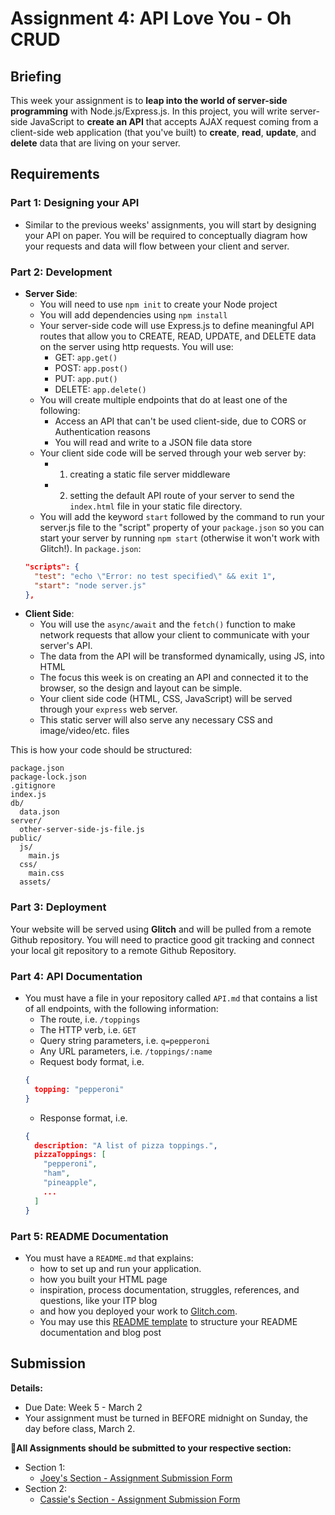 # Assignment 4: API Love You - Oh CRUD

## Briefing

This week your assignment is to **leap into the world of server-side programming** with Node.js/Express.js. In this project, you will write server-side JavaScript to **create an API** that accepts AJAX request coming from a client-side web application (that you've built) to **create**, **read**, **update**, and **delete** data that are living on your server. 


## Requirements

### Part 1: Designing your API
* Similar to the previous weeks' assignments, you will start by designing your API on paper. You will be required to conceptually diagram how your requests and data will flow between your client and server. 

### Part 2: Development
* **Server Side**:
  * You will need to use `npm init` to create your Node project
  * You will add dependencies using `npm install`
  * Your server-side code will use Express.js to define meaningful API routes that allow you to CREATE, READ, UPDATE, and DELETE data on the server using http requests. You will use:
    * GET: `app.get()`
    * POST: `app.post()`
    * PUT: `app.put()`
    * DELETE: `app.delete()`
  * You will create multiple endpoints that do at least one of the following:
    * Access an API that can't be used client-side, due to CORS or Authentication reasons
    * You will read and write to a JSON file data store
  * Your client side code will be served through your web server by:
    * 1. creating a static file server middleware
    * 2. setting the default API route of your server to send the `index.html` file in your static file directory.
  * You will add the keyword `start` followed by the command to run your server.js file to the "script" property of your `package.json` so you can start your server by running `npm start` (otherwise it won't work with Glitch!). In `package.json`:
  ```json
  "scripts": {
    "test": "echo \"Error: no test specified\" && exit 1",
    "start": "node server.js"
  },
  ```
* **Client Side**:
  * You will use the `async/await` and the `fetch()` function to make network requests that allow your client to communicate with your server's API.
  * The data from the API will be transformed dynamically, using JS, into HTML
  * The focus this week is on creating an API and connected it to the browser, so the design and layout can be simple.
  * Your client side code (HTML, CSS, JavaScript) will be served through your `express` web server.
  * This static server will also serve any necessary CSS and image/video/etc. files

This is how your code should be structured:
```
package.json
package-lock.json
.gitignore
index.js
db/
  data.json
server/
  other-server-side-js-file.js
public/
  js/
    main.js
  css/
    main.css
  assets/
```


### Part 3: Deployment
Your website will be served using **Glitch** and will be pulled from a remote Github repository. You will need to practice good git tracking and connect your local git repository to a remote Github Repository. 

### Part 4: API Documentation
* You must have a file in your repository called `API.md` that contains a list of all endpoints, with the following information:
  * The route, i.e. `/toppings`
  * The HTTP verb, i.e. `GET`
  * Query string parameters, i.e. `q=pepperoni`
  * Any URL parameters, i.e. `/toppings/:name`
  * Request body format, i.e.
  ```json
  {
    topping: "pepperoni"
  }
  ```
  * Response format, i.e.
  ```json
  { 
    description: "A list of pizza toppings.",
    pizzaToppings: [
      "pepperoni",
      "ham",
      "pineapple",
      ...
    ]
  }
  ```
  
### Part 5: README Documentation
* You must have a `README.md` that explains:
    * how to set up and run your application.
    * how you built your HTML page
    * inspiration, process documentation, struggles, references, and questions, like your ITP blog
    * and how you deployed your work to [Glitch.com](https://glitch.com).
  * You may use this [README template](/templates/readme-template.md) to structure your README documentation and blog post

## Submission

**Details:**
* Due Date: Week 5 - March 2
* Your assignment must be turned in BEFORE midnight on Sunday, the day before class, March 2.

**📨All Assignments should be submitted to your respective section:**
* Section 1:
  * [Joey's Section - Assignment Submission Form](https://forms.gle/GkLsRM581kfyHg6W6)
* Section 2:
  * [Cassie's Section - Assignment Submission Form](https://forms.gle/pzxHjZtq1iP5WAyv9)